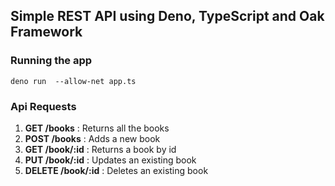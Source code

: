 ## Simple REST API using Deno, TypeScript and Oak Framework

### Running the app

```
deno run  --allow-net app.ts
```

### Api Requests

1. **GET /books** : Returns all the books
2. **POST /books** : Adds a new book
3. **GET /book/:id** : Returns a book by id
4. **PUT /book/:id** : Updates an existing book
5. **DELETE /book/:id** : Deletes an existing book
